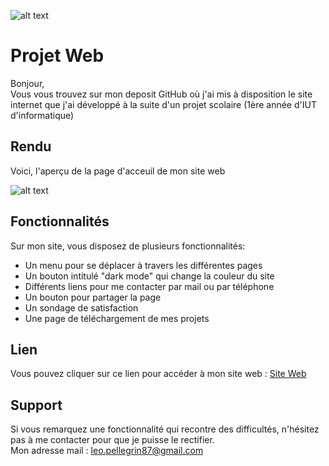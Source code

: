 ![alt text](https://infodocbib.net/wp-content/uploads/2012/08/HTML-CSS.jpg)

# Projet Web
Bonjour, <br>
Vous vous trouvez sur mon deposit GitHub où j'ai mis à disposition le site internet que j'ai développé à la suite d'un projet scolaire (1ère année d'IUT d'informatique)

## Rendu

Voici, l'aperçu de la page d'acceuil de mon site web <br>

![alt text](https://github.com/Spyreme/image/blob/main/rendu_site.JPG)

## Fonctionnalités 

Sur mon site, vous disposez de plusieurs fonctionnalités:

* Un menu pour se déplacer à travers les différentes pages
* Un bouton intitulé "dark mode" qui change la couleur du site
* Différents liens pour me contacter par mail ou par téléphone
* Un bouton pour partager la page
* Un sondage de satisfaction 
* Une page de téléchargement de mes projets

## Lien

Vous pouvez cliquer sur ce lien pour accéder à mon site web : [Site Web](https://modest-khorana-b2330f.netlify.app/#0)

## Support

Si vous remarquez une fonctionnalité qui recontre des difficultés, n'hésitez pas à me contacter pour que je puisse le rectifier. <br>
Mon adresse mail : leo.pellegrin87@gmail.com
